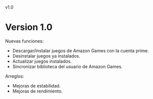 v1.0

# Version 1.0
Nuevas funciones:
- Descargar/Instalar juegos de Amazon Games con la cuenta prime.
- Desinstalar juegos ya instalados.
- Actualizar juegos instalados.
- Sincronizar biblioteca del usuario de Amazon Games.

Arreglos:
- Mejoras de estabilidad.
- Mejoras de rendimiento.
